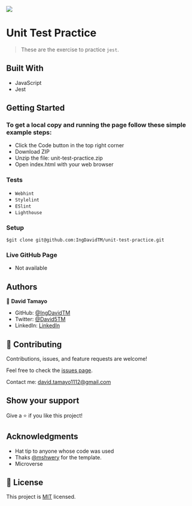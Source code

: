 ![](https://img.shields.io/badge/Microverse-blueviolet)

# Unit Test Practice

> These are the exercise to practice `jest`.

## Built With

- JavaScript
- Jest

## Getting Started

### To get a local copy and running the page follow these simple example steps:
- Click the Code button in the top right corner
- Download ZIP
- Unzip the file: unit-test-practice.zip
- Open index.html with your web browser
### Tests
- `Webhint`
- `Stylelint`
- `ESlint`
- `Lighthouse`
### Setup
```
$git clone git@github.com:IngDavidTM/unit-test-practice.git
```

### Live GitHub Page
- Not available

## Authors

👤 **David Tamayo**

- GitHub: [@IngDavidTM](https://github.com/IngDavidTM)
- Twitter: [@David5TM](https://twitter.com/David5TM)
- LinkedIn: [LinkedIn](https://www.linkedin.com/in/ing-david-tamayo)

## 🤝 Contributing

Contributions, issues, and feature requests are welcome!

Feel free to check the [issues page](../../issues/).

Contact me: david.tamayo1112@gmail.com

## Show your support

Give a ⭐️ if you like this project!

## Acknowledgments

- Hat tip to anyone whose code was used
- Thaks [@mshwery](https://web.archive.org/web/20180320194056/http://www.getminimalist.com:80/) for the template.
- Microverse

## 📝 License

This project is [MIT](./LICENSE) licensed.
